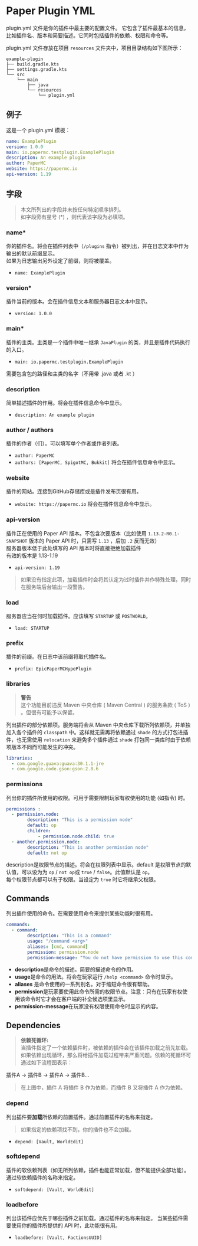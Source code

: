 # Paper Plugin YML

plugin.yml 文件是你的插件中最主要的配置文件。
它包含了插件最基本的信息，比如插件名、版本和简要描述。它同时包括插件的依赖、权限和命令等。

plugin.yml 文件存放在项目 `resources` 文件夹中，项目目录结构如下图所示：
```
example-plugin
├── build.gradle.kts
├── settings.gradle.kts
└── src
    └── main
        ├── java
        └── resources
            └── plugin.yml
```

## 例子

这是一个 plugin.yml 模板：

```yaml
name: ExamplePlugin
version: 1.0.0
main: io.papermc.testplugin.ExamplePlugin
description: An example plugin
author: PaperMC
website: https://papermc.io
api-version: 1.19
```

## 字段

> 本文所列出的字段并未按任何特定顺序排列。  
> 如字段旁有星号 (\*) ，则代表该字段为必填项。


### name*

你的插件名。将会在插件列表中（`/plugins` 指令）被列出，并在日志文本中作为输出的默认前缀显示。  
如果为日志输出另外设定了前缀，则将被覆盖。
- `name: ExamplePlugin`

### version*

插件当前的版本。会在插件信息文本和服务器日志文本中显示。  
- `version: 1.0.0`

### main*

插件的主类。主类是一个插件中唯一继承 `JavaPlugin` 的类，并且是插件代码执行的入口。
- `main: io.papermc.testplugin.ExamplePlugin`

需要包含包的路径和主类的名字（不用带 .java 或者 .kt ）

### description

简单描述插件的作用。将会在插件信息命令中显示。
- `description: An example plugin`

### author / authors

插件的作者（们）。可以填写单个作者或作者列表。  
- `author: PaperMC`
- `authors: [PaperMC, SpigotMC, Bukkit]`
将会在插件信息命令中显示。  

### website

插件的网站。连接到GitHub存储库或是插件发布页很有用。
- `website: https://papermc.io`
将会在插件信息命令中显示。  

### api-version

插件正在使用的 Paper API 版本。不包含次要版本（比如使用 `1.13.2-R0.1-SNAPSHOT` 版本的 Paper API 时，只需写 `1.13` ，后加 `.2` 反而无效）  
服务器版本低于此处填写的 API 版本时将直接拒绝加载插件  
有效的版本是 1.13-1.19  
- `api-version: 1.19`
    
> 如果没有指定此项，加载插件时会将其认定为过时插件并作特殊处理，同时在服务端后台输出一段警告。   
  
### load

服务器应当在何时加载插件。应该填写 `STARTUP` 或 `POSTWORLD`。
- `load: STARTUP`

### prefix

插件的前缀。在日志中该前缀将取代插件名。
- `prefix: EpicPaperMCHypePlugin`

### libraries

> **警告**    
> 这个功能目前违反 Maven 中央仓库 ( Maven Central ) 的服务条款 ( ToS ) 。但很有可能予以保留。

列出插件的部分依赖项。服务端将会从 Maven 中央仓库下载所列依赖项，并单独加入各个插件的 `classpath` 中。这样就无需再将依赖通过 `shade` 的方式打包进插件，也无需使用 `relocation` 来避免多个插件通过 `shade` 打包同一类库时由于依赖项版本不同而可能发生的冲突。   

```yaml
libraries:
  - com.google.guava:guava:30.1.1-jre
  - com.google.code.gson:gson:2.8.6
```

### permissions

列出你的插件所使用的权限。可用于需要限制玩家有权使用的功能 (如指令) 时。  
```yaml
permissions :
  - permission.node:
        description: "This is a permission node"
        default: op
        children:
            - permission.node.child: true
  - another.permission.node:
        description: "This is another permission node"
        default: not op
```

description是权限节点的描述。将会在权限列表中显示。default 是权限节点的默认值，可以设为为 `op` / `not op`或 `true` / `false`。此值默认是 `op`。    
每个权限节点都可以有子权限。当设定为 `true` 时它将继承父权限。  

## Commands

列出插件使用的命令。在需要使用命令来提供某些功能时很有用。
```yaml
commands:
  - command:
        description: "This is a command"
        usage: "/command <arg>"
        aliases: [cmd, command]
        permission: permission.node
        permission-message: "You do not have permission to use this command"
```

-  **description**是命令的描述。简要的描述命令的作用。
-  **usage**是命令的用法。将会在玩家运行 `/help <command>` 命令时显示。
-  **aliases** 是命令使用的一系列别名。对于缩短命令很有帮助。
-  **permission**是玩家要使用此命令所需的权限节点。注意：只有在玩家有权使用该命令时它才会在客户端的补全候选项里显示。
-  **permission-message**在玩家没有权限使用命令时显示的内容。

## Dependencies

> **依赖死循环:**   
当插件指定了一个依赖插件时，被依赖的插件会在该插件加载之前先加载。  
如果依赖出现循环，那么将给插件加载过程带来严重问题。依赖的死循环可通过如下流程图表示：  
>  
插件A -> 插件B -> 插件A -> 插件B...  
>   
> 在上图中，插件 A 将插件 B 作为依赖，而插件 B 又将插件 A 作为依赖。  
 
### depend

列出插件要**加载**所依赖的前置插件。通过前置插件的名称来指定。
  
> 如果指定的依赖项找不到，你的插件也不会加载。  
  
- `depend: [Vault, WorldEdit]`
  
### softdepend
  
插件的软依赖列表（如无所列依赖，插件也能正常加载，但不能提供全部功能）。通过软依赖插件的名称来指定。

- `softdepend: [Vault, WorldEdit]`

### loadbefore

列出该插件应优先于哪些插件之前加载。通过插件的名称来指定。
当某些插件需要使用你的插件所提供的 API 时，此功能很有用。

- `loadbefore: [Vault, FactionsUUID]`
